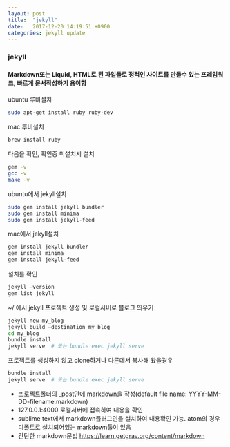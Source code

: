 ```yaml
---
layout: post
title:  "jekyll"
date:   2017-12-20 14:19:51 +0900
categories: jekyll update
---
```

### jekyll
#### Markdown또는 Liquid, HTML로 된 파일들로 정적인 사이트를 만들수 있는 프레임워크, 빠르게 문서작성하기 용이함
ubuntu 루비설치
```bash
sudo apt-get install ruby ruby-dev
```
mac 루비설치
```bash
brew install ruby
```
다음을 확인, 확인중 미설치시 설치
```bash
gem -v
gcc -v
make -v
```
ubuntu에서 jekyll설치
```bash
sudo gem install jekyll bundler
sudo gem install minima
sudo gem install jekyll-feed
```
mac에서 jekyll설치
```bash
gem install jekyll bundler
gem install minima
gem install jekyll-feed
```

설치를 확인
```bash
jekyll —version
gem list jekyll
```

~/ 에서 jekyll 프로젝트 생성 및 로컬서버로 블로그 띄우기
```bash
jekyll new my_blog
jekyll build —destination my_blog
cd my_blog
bundle install
jekyll serve  # 또는 bundle exec jekyll serve
```
프로젝트를 생성하지 않고 clone하거나 다른데서 복사해 왔을경우
```bash
bundle install
jekyll serve  # 또는 bundle exec jekyll serve
```
+ 프로젝트폴더의 _post안에 markdown을 작성(default file name: YYYY-MM-DD-filename.markdown)
+ 127.0.0.1:4000 로컬서버에 접속하여 내용을 확인
+ sublime text에서 markdown플러그인을 설치하여 내용확인 가능. atom의 경우 디폴트로 설치되어있는 markdown툴이 있음
+ 간단한 markdown문법 https://learn.getgrav.org/content/markdown
